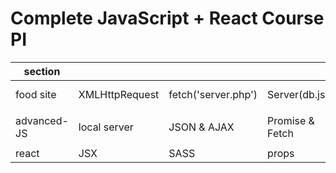 # Complete JavaScript + React Course PI


|    section   |                |                     |                 |             |              |
|--------------|----------------|---------------------|-----------------|-------------|--------------|
| food site    | XMLHttpRequest | fetch('server.php') | Server(db.json) | Web Storage |              |
|              |                |                     |                 |             |              |
| advanced-JS  |  local server  |     JSON & AJAX     | Promise & Fetch |   webpack   |              |
|              |                |                     |                 |             |              |
|    react     |       JSX      |         SASS        |  props          |             |              |








